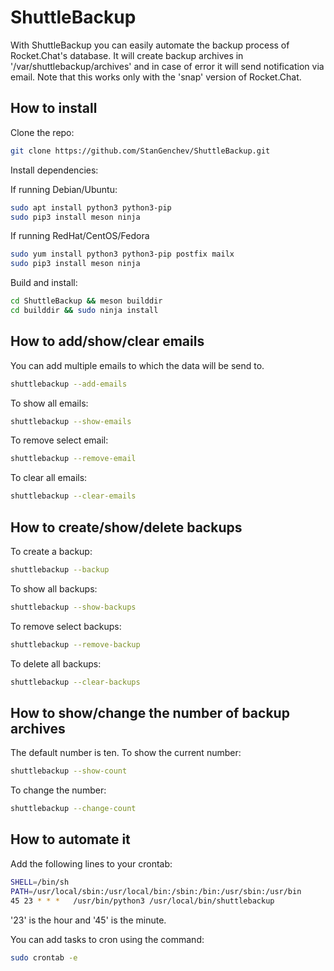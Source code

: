 # ShuttleBackup
With ShuttleBackup you can easily automate the backup process of Rocket.Chat's database.
It will create backup archives in '/var/shuttlebackup/archives' and in case of error it will send notification via email.
Note that this works only with the 'snap' version of Rocket.Chat.

## How to install
Clone the repo:
```bash
git clone https://github.com/StanGenchev/ShuttleBackup.git
```

Install dependencies:

If running Debian/Ubuntu:
```bash
sudo apt install python3 python3-pip
sudo pip3 install meson ninja
```

If running RedHat/CentOS/Fedora
```bash
sudo yum install python3 python3-pip postfix mailx
sudo pip3 install meson ninja
```

Build and install:

```bash
cd ShuttleBackup && meson builddir
cd builddir && sudo ninja install
```

## How to add/show/clear emails

You can add multiple emails to which the data will be send to.

```bash
shuttlebackup --add-emails
```

To show all emails:

```bash
shuttlebackup --show-emails
```

To remove select email:

```bash
shuttlebackup --remove-email
```

To clear all emails:

```bash
shuttlebackup --clear-emails
```

## How to create/show/delete backups

To create a backup:

```bash
shuttlebackup --backup
```

To show all backups:

```bash
shuttlebackup --show-backups
```

To remove select backups:

```bash
shuttlebackup --remove-backup
```

To delete all backups:

```bash
shuttlebackup --clear-backups
```

## How to show/change the number of backup archives

The default number is ten.
To show the current number:

```bash
shuttlebackup --show-count
```

To change the number:

```bash
shuttlebackup --change-count
```

## How to automate it

Add the following lines to your crontab:
```bash
SHELL=/bin/sh
PATH=/usr/local/sbin:/usr/local/bin:/sbin:/bin:/usr/sbin:/usr/bin
45 23 * * *   /usr/bin/python3 /usr/local/bin/shuttlebackup
```

'23' is the hour and '45' is the minute.

You can add tasks to cron using the command:
```bash
sudo crontab -e
```